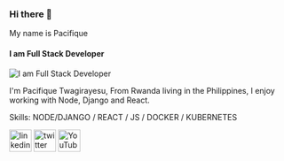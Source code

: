 ### Hi there 👋
My name is Pacifique
#### I am Full Stack Developer
![I am Full Stack Developer](https://media-exp1.licdn.com/dms/image/C5616AQF0mdaUm1M9vQ/profile-displaybackgroundimage-shrink_200_800/0/1629346104067?e=1637193600&v=beta&t=dwQzJ_WJhJAY4Q5p_HWADBO5SYKnPP7IDnQU1_rO7Mg)

I'm Pacifique Twagirayesu, From Rwanda living in the Philippines,
I enjoy working with Node, Django and React.

Skills: NODE/DJANGO / REACT / JS / DOCKER / KUBERNETES



[<img src='https://cdn.jsdelivr.net/npm/simple-icons@3.0.1/icons/linkedin.svg' alt='linkedin' height='40'>](https://www.linkedin.com/in/pacifique-twagirayesu-19823918b/)  [<img src='https://cdn.jsdelivr.net/npm/simple-icons@3.0.1/icons/twitter.svg' alt='twitter' height='40'>](https://twitter.com/pacifique1k)  [<img src='https://cdn.jsdelivr.net/npm/simple-icons@3.0.1/icons/youtube.svg' alt='YouTube' height='40'>](https://www.youtube.com/channel/UCZGUfw6qTrweWdAMXTSENwQ)  

